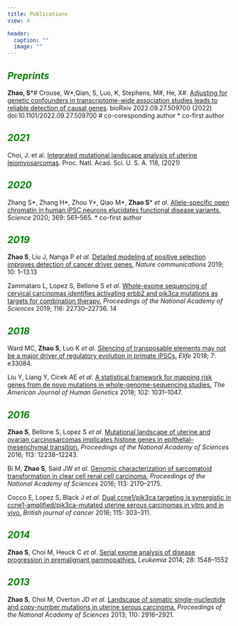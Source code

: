 ```yaml
---
title: Publications
view: 4

header:
  caption: ""
  image: ""
---
```



## <span style="color:green"> *Preprints* </span>
**Zhao, S**\*\# Crouse, W\*,Qian, S, Luo, K, Stephens, M\#, He, X\#. [Adjusting for genetic confounders in transcriptome-wide association studies leads to reliable detection of causal genes](https://www.biorxiv.org/content/10.1101/2022.09.27.509700v1). bioRxiv 2022.09.27.509700 (2022) doi:10.1101/2022.09.27.509700 
 \# co-coresponding author \* co-first author

## <span style="color:green"> *2021* </span>
Choi, J. et al. [Integrated mutational landscape analysis of uterine leiomyosarcomas](https://www.pnas.org/doi/abs/10.1073/pnas.2025182118). Proc. Natl. Acad. Sci. U. S. A. 118, (2021)

## <span style="color:green"> *2020* </span>

Zhang S\*, Zhang H\*, Zhou Y\*, Qiao M\*, **Zhao S**\* *et al*. [Allele-specific open chromatin in human iPSC neurons elucidates functional disease variants.](https://science.sciencemag.org/content/369/6503/561.abstract) *Science* 2020; 369: 561–565. 
\* co-first author

## <span style="color:green"> *2019* </span>

**Zhao S**, Liu J, Nanga P *et al*. [Detailed modeling of positive selection improves detection of cancer driver genes.](https://www.nature.com/articles/s41467-019-11284-9) *Nature communications* 2019; 10: 1–13.13 

Zammataro L, Lopez S, Bellone S *et al*. [Whole-exome sequencing of cervical carcinomas identifies activating erbb2 and pik3ca mutations as targets for combination therapy.](https://www.pnas.org/content/116/45/22730.short) *Proceedings of the National Academy of Sciences* 2019; 116: 22730–22736.
14 

## <span style="color:green"> *2018* </span>

Ward MC, **Zhao S**, Luo K *et al*. [Silencing of transposable elements may not be a major driver of regulatory evolution in primate iPSCs.](https://elifesciences.org/articles/33084) *Elife* 2018; 7: e33084.

Liu Y, Liang Y, Cicek AE *et al*. [A statistical framework for mapping risk genes from de novo mutations in whole-genome-sequencing studies.](https://www.sciencedirect.com/science/article/pii/S0002929718301125) *The American Journal of Human Genetics* 2018; 102: 1031–1047.

## <span style="color:green"> *2016* </span>

**Zhao S**, Bellone S, Lopez S *et al*. [Mutational landscape of uterine and ovarian carcinosarcomas implicates histone genes in epithelial–mesenchymal transition.](https://www.pnas.org/content/113/43/12238.short) *Proceedings of the National Academy of Sciences* 2016; 113: 12238–12243.

Bi M, **Zhao S**, Said JW *et al*. [Genomic characterization of sarcomatoid transformation in clear cell renal cell carcinoma.](https://www.pnas.org/content/113/8/2170.short) *Proceedings of the National Academy of Sciences* 2016; 113: 2170–2175.

Cocco E, Lopez S, Black J *et al*. [Dual ccne1/pik3ca targeting is synergistic in ccne1-amplified/pik3ca-mutated uterine serous carcinomas in vitro and in vivo.](https://www.nature.com/articles/bjc2016198) *British journal of cancer* 2016; 115: 303–311.

## <span style="color:green"> *2014* </span>

**Zhao S**, Choi M, Heuck C *et al*. [Serial exome analysis of disease progression in premalignant gammopathies.](https://www.nature.com/articles/leu201459) *Leukemia* 2014; 28: 1548–1552

## <span style="color:green"> *2013* </span>

**Zhao S**, Choi M, Overton JD *et al*. [Landscape of somatic single-nucleotide and copy-number mutations in uterine serous carcinoma.](https://www.pnas.org/content/110/8/2916.short) *Proceedings of the National Academy of Sciences* 2013; 110: 2916–2921.
